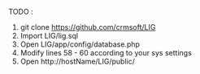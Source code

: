 TODO : 

1. git clone https://github.com/crmsoft/LIG
2. Import LIG/lig.sql 
3. Open LIG/app/config/database.php
4. Modify lines 58 - 60 according to your sys settings
5. Open http://hostName/LIG/public/
